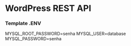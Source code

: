 # WordPress REST API

### Template .ENV
MYSQL_ROOT_PASSWORD=senha
MYSQL_USER=database
MYSQL_PASSWORD=senha